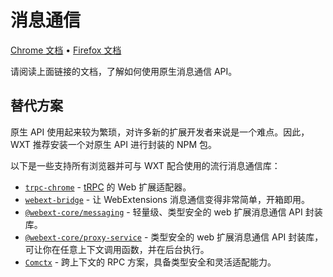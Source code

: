 # 消息通信

[Chrome 文档](https://developer.chrome.com/docs/extensions/develop/concepts/messaging) • [Firefox 文档](https://developer.mozilla.org/en-US/docs/Mozilla/Add-ons/WebExtensions/Content_scripts#communicating_with_background_scripts)

请阅读上面链接的文档，了解如何使用原生消息通信 API。

## 替代方案

原生 API 使用起来较为繁琐，对许多新的扩展开发者来说是一个难点。因此，WXT 推荐安装一个对原生 API 进行封装的 NPM 包。

以下是一些支持所有浏览器并可与 WXT 配合使用的流行消息通信库：

- [`trpc-chrome`](https://www.npmjs.com/package/trpc-chrome) - [tRPC](https://trpc.io/) 的 Web 扩展适配器。
- [`webext-bridge`](https://www.npmjs.com/package/webext-bridge) - 让 WebExtensions 消息通信变得非常简单，开箱即用。
- [`@webext-core/messaging`](https://www.npmjs.com/package/@webext-core/messaging) - 轻量级、类型安全的 web 扩展消息通信 API 封装库。
- [`@webext-core/proxy-service`](https://www.npmjs.com/package/@webext-core/proxy-service) - 类型安全的 web 扩展消息通信 API 封装库，可让你在任意上下文调用函数，并在后台执行。
- [`Comctx`](https://github.com/molvqingtai/comctx) - 跨上下文的 RPC 方案，具备类型安全和灵活适配能力。
